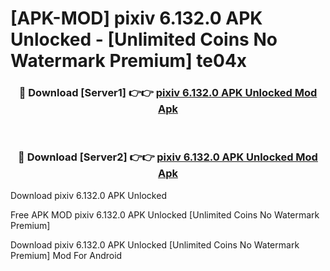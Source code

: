 # [APK-MOD] pixiv 6.132.0 APK Unlocked - [Unlimited Coins No Watermark Premium] te04x



<div align="center">
<h3>🔴 Download [Server1] 👉👉 <a href="https://momento.my/?title=pixiv_6.132.0_APK_Unlocked">pixiv 6.132.0 APK Unlocked Mod Apk</a></h3><br>

<h3>🔴 Download [Server2] 👉👉 <a href="https://momento.my/?title=pixiv_6.132.0_APK_Unlocked">pixiv 6.132.0 APK Unlocked Mod Apk</a></h3>
</div>



Download pixiv 6.132.0 APK Unlocked 

Free APK MOD pixiv 6.132.0 APK Unlocked [Unlimited Coins No Watermark Premium]

Download pixiv 6.132.0 APK Unlocked [Unlimited Coins No Watermark Premium] Mod For Android
